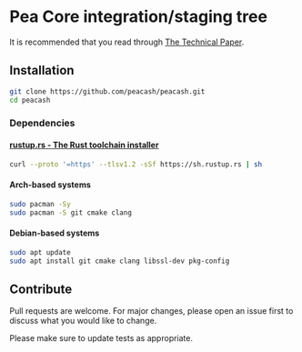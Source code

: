 # Pea Core integration/staging tree

It is recommended that you read through [The Technical Paper](https://github.com/peacash/paper/blob/main/README.md).

## Installation

```bash
git clone https://github.com/peacash/peacash.git
cd peacash
```

### Dependencies

#### [rustup.rs - The Rust toolchain installer](https://rustup.rs/)

```bash
curl --proto '=https' --tlsv1.2 -sSf https://sh.rustup.rs | sh
```

#### Arch-based systems

```bash
sudo pacman -Sy
sudo pacman -S git cmake clang
```

#### Debian-based systems

```bash
sudo apt update
sudo apt install git cmake clang libssl-dev pkg-config
```

## Contribute

Pull requests are welcome. For major changes, please open an issue first to discuss what you would like to change.

Please make sure to update tests as appropriate.
